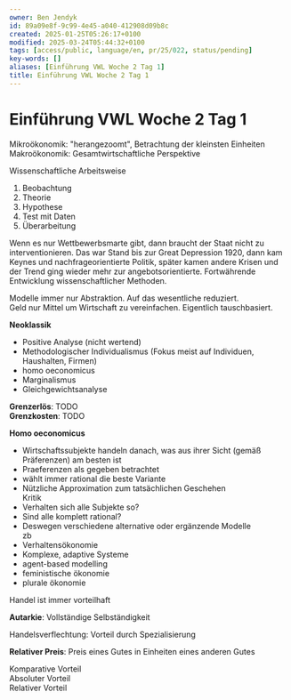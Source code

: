 ```yaml
---
owner: Ben Jendyk
id: 89a09e8f-9c99-4e45-a040-412908d09b8c
created: 2025-01-25T05:26:17+0100
modified: 2025-03-24T05:44:32+0100
tags: [access/public, language/en, pr/25/022, status/pending]
key-words: []
aliases: [Einführung VWL Woche 2 Tag 1]
title: Einführung VWL Woche 2 Tag 1
---
```


# Einführung VWL Woche 2 Tag 1

Mikroökonomik: "herangezoomt", Betrachtung der kleinsten Einheiten  
Makroökonomik: Gesamtwirtschaftliche Perspektive

Wissenschaftliche Arbeitsweise

1. Beobachtung
2. Theorie
3. Hypothese
4. Test mit Daten
5. Überarbeitung

Wenn es nur Wettbewerbsmarte gibt, dann braucht der Staat nicht zu interventionieren. Das war Stand bis zur Great Depression 1920, dann kam Keynes und nachfrageorientierte Politik, später kamen andere Krisen und der Trend ging wieder mehr zur angebotsorientierte. Fortwährende Entwicklung wissenschaftlicher Methoden.

Modelle immer nur Abstraktion. Auf das wesentliche reduziert.  
Geld nur Mittel um Wirtschaft zu vereinfachen. Eigentlich tauschbasiert.

**Neoklassik**
- Positive Analyse (nicht wertend)
- Methodologischer Individualismus (Fokus meist auf Individuen, Haushalten, Firmen)
- homo oeconomicus
- Marginalismus
- Gleichgewichtsanalyse

**Grenzerlös**: TODO  
**Grenzkosten**: TODO

**Homo oeconomicus**
- Wirtschaftssubjekte handeln danach, was aus ihrer Sicht (gemäß Präferenzen) am besten ist
- Praeferenzen als gegeben betrachtet
- wählt immer rational die beste Variante
- Nützliche Approximation zum tatsächlichen Geschehen  
Kritik
- Verhalten sich alle Subjekte so?
- Sind alle komplett rational?
- Deswegen verschiedene alternative oder ergänzende Modelle  
zb
- Verhaltensökonomie
- Komplexe, adaptive Systeme
- agent-based modelling
- feministische ökonomie
- plurale ökonomie

Handel ist immer vorteilhaft

**Autarkie**: Vollständige Selbständigkeit

Handelsverflechtung: Vorteil durch Spezialisierung

**Relativer Preis**: Preis eines Gutes in Einheiten eines anderen Gutes

Komparative Vorteil  
Absoluter Vorteil  
Relativer Vorteil
